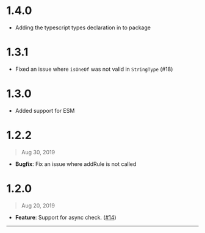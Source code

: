 # 1.4.0

- Adding the typescript types declaration in to package

# 1.3.1

- Fixed an issue where `isOneOf` was not valid in `StringType` (#18)

# 1.3.0

- Added support for ESM

# 1.2.2

> Aug 30, 2019

- **Bugfix**: Fix an issue where addRule is not called

# 1.2.0

> Aug 20, 2019

- **Feature**: Support for async check. ([#14])

---

[#14]: https://github.com/rsuite/rsuite/pull/14
